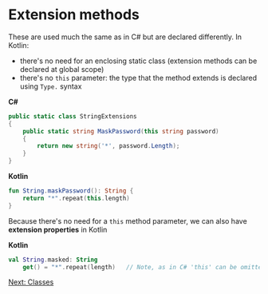 # Extension methods

These are used much the same as in C# but are declared differently. In Kotlin:

* there's no need for an enclosing static class (extension methods can be declared at global scope)
* there's no `this` parameter: the type that the method extends is declared using `Type.` syntax

**C#**
```csharp
public static class StringExtensions
{
    public static string MaskPassword(this string password)
    {
        return new string('*', password.Length);
    }
}
```

**Kotlin**
```kotlin
fun String.maskPassword(): String {
    return "*".repeat(this.length)
}
```

Because there's no need for a `this` method parameter, we can also have **extension properties** in Kotlin

**Kotlin**
```kotlin
val String.masked: String
    get() = "*".repeat(length)   // Note, as in C# 'this' can be omitted
```

[Next: Classes](03-00-classes.md)
